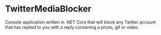 # TwitterMediaBlocker
Console application written in .NET Core that will block any Twitter account that has replied to you with a reply containing a photo, gif or video.
